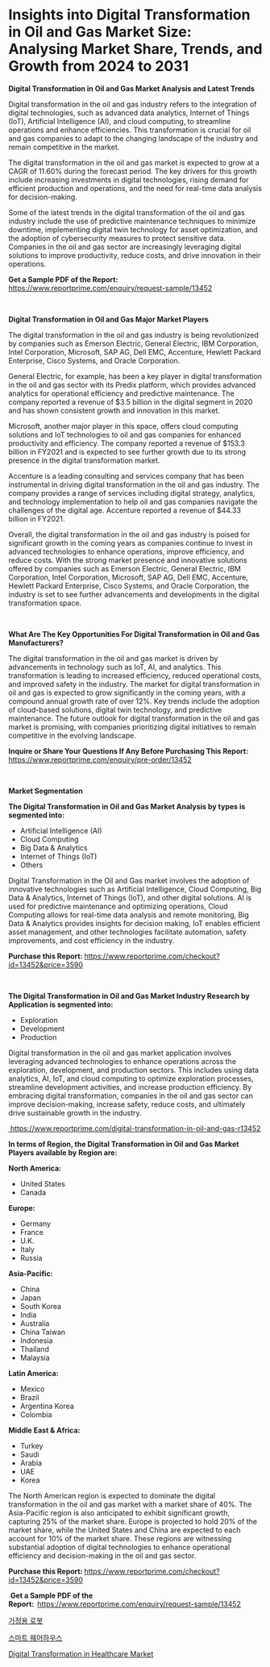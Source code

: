 <p><h1>Insights into Digital Transformation in Oil and Gas Market Size: Analysing Market Share, Trends, and Growth from 2024 to 2031</h1></p><p><strong>Digital Transformation in Oil and Gas Market Analysis and Latest Trends</strong></p>
<p><p>Digital transformation in the oil and gas industry refers to the integration of digital technologies, such as advanced data analytics, Internet of Things (IoT), Artificial Intelligence (AI), and cloud computing, to streamline operations and enhance efficiencies. This transformation is crucial for oil and gas companies to adapt to the changing landscape of the industry and remain competitive in the market.</p><p>The digital transformation in the oil and gas market is expected to grow at a CAGR of 11.60% during the forecast period. The key drivers for this growth include increasing investments in digital technologies, rising demand for efficient production and operations, and the need for real-time data analysis for decision-making.</p><p>Some of the latest trends in the digital transformation of the oil and gas industry include the use of predictive maintenance techniques to minimize downtime, implementing digital twin technology for asset optimization, and the adoption of cybersecurity measures to protect sensitive data. Companies in the oil and gas sector are increasingly leveraging digital solutions to improve productivity, reduce costs, and drive innovation in their operations.</p></p>
<p><strong>Get a Sample PDF of the Report:&nbsp;</strong> <a href="https://www.reportprime.com/enquiry/request-sample/13452">https://www.reportprime.com/enquiry/request-sample/13452</a></p>
<p>&nbsp;</p>
<p><strong>Digital Transformation in Oil and Gas Major Market Players</strong></p>
<p><p>The digital transformation in the oil and gas industry is being revolutionized by companies such as Emerson Electric, General Electric, IBM Corporation, Intel Corporation, Microsoft, SAP AG, Dell EMC, Accenture, Hewlett Packard Enterprise, Cisco Systems, and Oracle Corporation.</p><p>General Electric, for example, has been a key player in digital transformation in the oil and gas sector with its Predix platform, which provides advanced analytics for operational efficiency and predictive maintenance. The company reported a revenue of $3.5 billion in the digital segment in 2020 and has shown consistent growth and innovation in this market.</p><p>Microsoft, another major player in this space, offers cloud computing solutions and IoT technologies to oil and gas companies for enhanced productivity and efficiency. The company reported a revenue of $153.3 billion in FY2021 and is expected to see further growth due to its strong presence in the digital transformation market.</p><p>Accenture is a leading consulting and services company that has been instrumental in driving digital transformation in the oil and gas industry. The company provides a range of services including digital strategy, analytics, and technology implementation to help oil and gas companies navigate the challenges of the digital age. Accenture reported a revenue of $44.33 billion in FY2021.</p><p>Overall, the digital transformation in the oil and gas industry is poised for significant growth in the coming years as companies continue to invest in advanced technologies to enhance operations, improve efficiency, and reduce costs. With the strong market presence and innovative solutions offered by companies such as Emerson Electric, General Electric, IBM Corporation, Intel Corporation, Microsoft, SAP AG, Dell EMC, Accenture, Hewlett Packard Enterprise, Cisco Systems, and Oracle Corporation, the industry is set to see further advancements and developments in the digital transformation space.</p></p>
<p>&nbsp;</p>
<p><strong>What Are The Key Opportunities For Digital Transformation in Oil and Gas Manufacturers?</strong></p>
<p><p>The digital transformation in the oil and gas market is driven by advancements in technology such as IoT, AI, and analytics. This transformation is leading to increased efficiency, reduced operational costs, and improved safety in the industry. The market for digital transformation in oil and gas is expected to grow significantly in the coming years, with a compound annual growth rate of over 12%. Key trends include the adoption of cloud-based solutions, digital twin technology, and predictive maintenance. The future outlook for digital transformation in the oil and gas market is promising, with companies prioritizing digital initiatives to remain competitive in the evolving landscape.</p></p>
<p><strong>Inquire or Share Your Questions If Any Before Purchasing This Report:</strong> <a href="https://www.reportprime.com/enquiry/pre-order/13452">https://www.reportprime.com/enquiry/pre-order/13452</a></p>
<p>&nbsp;</p>
<p><strong>Market Segmentation</strong></p>
<p><strong>The Digital Transformation in Oil and Gas Market Analysis by types is segmented into:</strong></p>
<p><ul><li>Artificial Intelligence (AI)</li><li>Cloud Computing</li><li>Big Data & Analytics</li><li>Internet of Things (IoT)</li><li>Others</li></ul></p>
<p><p>Digital Transformation in the Oil and Gas market involves the adoption of innovative technologies such as Artificial Intelligence, Cloud Computing, Big Data & Analytics, Internet of Things (IoT), and other digital solutions. AI is used for predictive maintenance and optimizing operations, Cloud Computing allows for real-time data analysis and remote monitoring, Big Data & Analytics provides insights for decision making, IoT enables efficient asset management, and other technologies facilitate automation, safety improvements, and cost efficiency in the industry.</p></p>
<p><strong>Purchase this Report:&nbsp;</strong><a href="https://www.reportprime.com/checkout?id=13452&price=3590">https://www.reportprime.com/checkout?id=13452&price=3590</a></p>
<p>&nbsp;</p>
<p><strong>The Digital Transformation in Oil and Gas Market Industry Research by Application is segmented into:</strong></p>
<p><ul><li>Exploration</li><li>Development</li><li>Production</li></ul></p>
<p><p>Digital transformation in the oil and gas market application involves leveraging advanced technologies to enhance operations across the exploration, development, and production sectors. This includes using data analytics, AI, IoT, and cloud computing to optimize exploration processes, streamline development activities, and increase production efficiency. By embracing digital transformation, companies in the oil and gas sector can improve decision-making, increase safety, reduce costs, and ultimately drive sustainable growth in the industry.</p></p>
<p><a href="https://www.reportprime.com/digital-transformation-in-oil-and-gas-r13452">&nbsp;https://www.reportprime.com/digital-transformation-in-oil-and-gas-r13452</a></p>
<p><strong>In terms of Region, the Digital Transformation in Oil and Gas Market Players available by Region are:</strong></p>
<p>
    <p> <strong> North America: </strong>
        <ul>
            <li>United States</li>
            <li>Canada</li>
        </ul>
        </p> 
    <p> <strong> Europe: </strong>
        <ul>
            <li>Germany</li>
            <li>France</li>
            <li>U.K.</li>
            <li>Italy</li>
            <li>Russia</li>
        </ul>
        </p> 
    <p> <strong> Asia-Pacific: </strong>
        <ul>
            <li>China</li>
            <li>Japan</li>
            <li>South Korea</li>
            <li>India</li>
            <li>Australia</li>
            <li>China Taiwan</li>
            <li>Indonesia</li>
            <li>Thailand</li>
            <li>Malaysia</li>
        </ul>
        </p> 
    <p> <strong> Latin America: </strong>
        <ul>
            <li>Mexico</li>
            <li>Brazil</li>
            <li>Argentina Korea</li>
            <li>Colombia</li>
        </ul>
        </p> 
    <p> <strong> Middle East & Africa: </strong>
        <ul>
            <li>Turkey</li>
            <li>Saudi</li>
            <li>Arabia</li>
            <li>UAE</li>
            <li>Korea</li>
        </ul>
    </p>
    </p>
<p><p>The North American region is expected to dominate the digital transformation in the oil and gas market with a market share of 40%. The Asia-Pacific region is also anticipated to exhibit significant growth, capturing 25% of the market share. Europe is projected to hold 20% of the market share, while the United States and China are expected to each account for 10% of the market share. These regions are witnessing substantial adoption of digital technologies to enhance operational efficiency and decision-making in the oil and gas sector.</p></p>
<p><strong>Purchase this Report: </strong><a href="https://www.reportprime.com/checkout?id=13452&price=3590">https://www.reportprime.com/checkout?id=13452&price=3590</a></p>
<p>&nbsp;<strong>Get a Sample PDF of the Report:&nbsp;&nbsp;</strong><a href="https://www.reportprime.com/enquiry/request-sample/13452">https://www.reportprime.com/enquiry/request-sample/13452</a></p>
<p><strong></strong></p>
<p><p><a href="https://medium.com/@heatherelasquez5675/%EC%A3%BC%EA%B1%B0%EC%9A%A9-%EB%A1%9C%EB%B4%87-%EC%8B%9C%EC%9E%A5-%EB%B6%84%EC%84%9D-%EB%B0%8F-2024%EB%85%84%EB%B6%80%ED%84%B0-2031%EB%85%84%EA%B9%8C%EC%A7%80%EC%9D%98-%EA%B7%9C%EB%AA%A8-%EC%98%88%EC%B8%A1-263b710c0327">가정용 로봇</a></p><p><a href="https://medium.com/@genius6587678/%EC%8A%A4%EB%A7%88%ED%8A%B8-%EC%B0%BD%EA%B3%A0-%EC%8B%9C%EC%9E%A5-%EB%B6%84%EC%84%9D-%EA%B8%80%EB%A1%9C%EB%B2%8C-%EC%82%B0%EC%97%85-%EC%A0%84%EB%A7%9D-%EB%B0%8F-%EC%98%88%EC%B8%A1-2024%EB%85%84%EB%B6%80%ED%84%B0-2031%EB%85%84-e1a5673efd18">스마트 웨어하우스</a></p><p><a href="https://github.com/RichRobinson5/Market-Research-Report-List-5/blob/main/digital-transformation-in-healthcare-market.md">Digital Transformation in Healthcare Market</a></p></p>